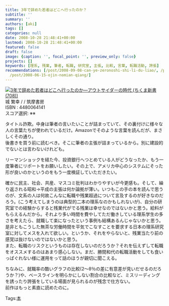 ```yaml
---
title: 3年で辞めた若者はどこへ行ったのか？
subtitle: ''
summary: ''
authors: [aki]
tags: []
categories: null
date: 2008-10-28 21:48:41+00:00
lastmod: 2008-10-28 21:48:41+00:00
featured: false
draft: false
image: {caption: '', focal_point: '', preview_only: false}
projects: []
keywords: [理系, 残業, 筆者, 転職, 研究室, 主張, 比較, 言葉, 転職活動, 誇張]
recommendations: [/post/2008-09-08-can-ye-zeronoshi-shi-li-du-liao/, /post/2008-08-11-mian-bai-ihodoyokufen-karuzhe-xue-si-xiang-nosubete/,
  /post/2008-06-15-ojin-nomian-qiang/]
---
```

![](https://ecx.images-amazon.com/images/I/41nDhvBD5UL._SL160_.jpg)[3年で辞めた若者はどこへ行ったのか―アウトサイダーの時代 (ちくま新書 (708))](http://item.excite.co.jp/detail/ASIN_4480064141)  
城 繁幸 / / 筑摩書房  
ISBN : 4480064141  
スコア選択: ※※  
  
タイトル詐欺。中身は筆者の言いたいことが詰まっていて、その裏付けに様々な人の言葉たちが使われているだけ。Amazonでそのような言葉を読んだが、まさしくその通り。  
後書きを買う前に読むべき。そこに筆者の主張が詰まっているから。別に建設的でないとは言わないけれども。  
  
リーマンショックを経た今、投資銀行へつとめている人がどうなったか、もう一度筆者にリポートをお願いしたい。その上で、アメリカ中心のシステムにそった形が良いのかというのをもう一度検証していただきたい。  
  
確かに民主、社会、共産、マスコミ批判はわかりやすいが今更感も。そして、繰り返される昭和→平成の主張は何か論拠が薄い。いつもこの手の本を読んで思うのが、文系の人は何故こんなに転職や残業超過について言及するのが好きなのだろう。(こう考えてしまうのは典型的二本の理系なのかもしれないが)、自分の研究室での経験からすると残業代がでる残業は幸せなのではないかと思う。給料がもらえるんだから。それより多い時間を費やしてただ働きしている理系学生の多さを考えたら、就職して楽になったという事例も結構あるんじゃないかと思う。  
是非ともこうした無茶な労働時間を平気でこなすことを要求する日本の理系研究室に対してメスを入れて欲しい。というか、それをやらないと、残業当たり前の感覚は抜けないのではないかと思う。  
また、転職のリスクというものは存在しないのだろうか？それを伝えずして転職をオススメするのはあまり感心しない。まだ、勝間和代の転職活動をしても食いっぱぐれない様に運用をって話のほうが親切に聞こえる。  
  
ちなみに、就職率の酷いグラフの比較(2〜8％の差に有意差が見いだせるのだろうか？)や、ベースラインを明らかにしない割合の比較など、ミスリーディングを誘ったり誇張をしている場面が見られるのが残念で仕方ない。  
前作はもっと素直に読めたのに。

Tags:[本](http://mrk0369.exblog.jp/tags/%E6%9C%AC/) 

